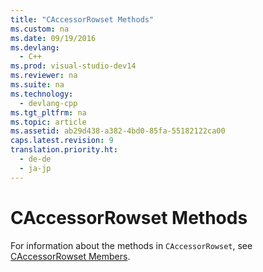 ```yaml
---
title: "CAccessorRowset Methods"
ms.custom: na
ms.date: 09/19/2016
ms.devlang: 
  - C++
ms.prod: visual-studio-dev14
ms.reviewer: na
ms.suite: na
ms.technology: 
  - devlang-cpp
ms.tgt_pltfrm: na
ms.topic: article
ms.assetid: ab29d438-a382-4bd0-85fa-55182122ca00
caps.latest.revision: 9
translation.priority.ht: 
  - de-de
  - ja-jp
---
```

# CAccessorRowset Methods
For information about the methods in `CAccessorRowset`, see [CAccessorRowset Members](../vs140/CAccessorRowset-Members.md).